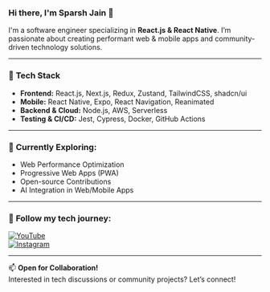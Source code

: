 ### Hi there, I'm Sparsh Jain 👋

I'm a software engineer specializing in **React.js & React Native**. I’m passionate about creating performant web & mobile apps and community-driven technology solutions.

---

### 🚀 **Tech Stack**

- **Frontend:** React.js, Next.js, Redux, Zustand, TailwindCSS, shadcn/ui
- **Mobile:** React Native, Expo, React Navigation, Reanimated
- **Backend & Cloud:** Node.js, AWS, Serverless
- **Testing & CI/CD:** Jest, Cypress, Docker, GitHub Actions

---

### 🌱 **Currently Exploring:**

- Web Performance Optimization
- Progressive Web Apps (PWA)
- Open-source Contributions
- AI Integration in Web/Mobile Apps

---

### 🎥 **Follow my tech journey:**

[![YouTube](https://img.shields.io/badge/YouTube-%23FF0000.svg?style=flat&logo=YouTube&logoColor=white)](https://www.youtube.com/@debugwithsj)  
[![Instagram](https://img.shields.io/badge/Instagram-%23E4405F.svg?style=flat&logo=instagram&logoColor=white)](https://instagram.com/debugwithsj)

---

📫 **Open for Collaboration!**  
Interested in tech discussions or community projects? Let’s connect!


